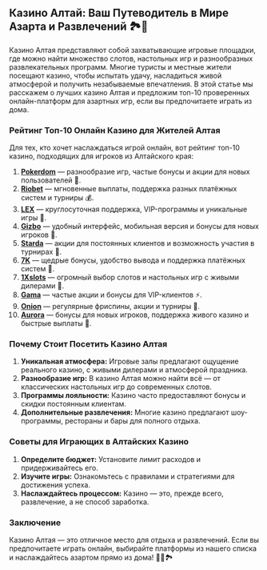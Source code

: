 ## Казино Алтай: Ваш Путеводитель в Мире Азарта и Развлечений 🏞️🎰

Казино Алтая представляют собой захватывающие игровые площадки, где можно найти множество слотов, настольных игр и разнообразных развлекательных программ. Многие туристы и местные жители посещают казино, чтобы испытать удачу, насладиться живой атмосферой и получить незабываемые впечатления. В этой статье мы расскажем о лучших казино Алтая и предложим топ-10 проверенных онлайн-платформ для азартных игр, если вы предпочитаете играть из дома.

### Рейтинг Топ-10 Онлайн Казино для Жителей Алтая

Для тех, кто хочет наслаждаться игрой онлайн, вот рейтинг топ-10 казино, подходящих для игроков из Алтайского края:

1. **[Pokerdom](https://brandplay.link/4k77v2yx)** — разнообразие игр, частые бонусы и акции для новых пользователей 🎲.
2. **[Riobet](https://brandplay.link/7xBLTPyj)** — мгновенные выплаты, поддержка разных платёжных систем и турниры 💰.
3. **[LEX](https://brandplay.link/zW4hdDFV)** — круглосуточная поддержка, VIP-программы и уникальные игры 🎉.
4. **[Gizbo](https://brandplay.link/bprXw4YV)** — удобный интерфейс, мобильная версия и бонусы для новых игроков 🎁.
5. **[Starda](https://brandplay.link/fB7xwRFL)** — акции для постоянных клиентов и возможность участия в турнирах 🎈.
6. **[7K](https://brandplay.link/BvQyFShp)** — щедрые бонусы, удобство вывода и поддержка платёжных систем 🎯.
7. **[1Xslots](https://brandplay.link/hSB1khtr)** — огромный выбор слотов и настольных игр с живыми дилерами 🌟.
8. **[Gama](https://brandplay.link/j6NMKsDz)** — частые акции и бонусы для VIP-клиентов ⚡.
9. **[Onion](https://brandplay.link/zBGRVpQ9)** — регулярные фриспины, акции и турниры 🎰.
10. **[Aurora](https://10trafic-stat2.com/click/668546556bcc6313411604bd/6766/13032/subaccount)** — бонусы для новых игроков, поддержка живого казино и быстрые выплаты 💎.

### Почему Стоит Посетить Казино Алтая

1. **Уникальная атмосфера:** Игровые залы предлагают ощущение реального казино, с живыми дилерами и атмосферой праздника.
2. **Разнообразие игр:** В казино Алтая можно найти всё — от классических настольных игр до современных слотов.
3. **Программы лояльности:** Казино часто предоставляют бонусы и скидки постоянным клиентам.
4. **Дополнительные развлечения:** Многие казино предлагают шоу-программы, рестораны и бары для полного отдыха.

### Советы для Играющих в Алтайских Казино

1. **Определите бюджет:** Установите лимит расходов и придерживайтесь его.
2. **Изучите игры:** Ознакомьтесь с правилами и стратегиями для достижения успеха.
3. **Наслаждайтесь процессом:** Казино — это, прежде всего, развлечение, а не способ заработка.

### Заключение

Казино Алтая — это отличное место для отдыха и развлечений. Если вы предпочитаете играть онлайн, выбирайте платформы из нашего списка и наслаждайтесь азартом прямо из дома! 🎉🎰🏞️
